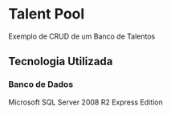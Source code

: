 # Talent Pool

Exemplo de CRUD de um Banco de Talentos

## Tecnologia Utilizada

### Banco de Dados

Microsoft SQL Server 2008 R2 Express Edition
